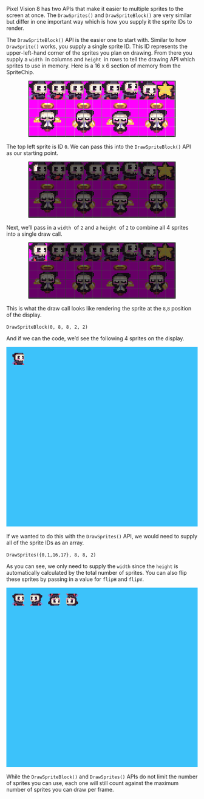 Pixel Vision 8 has two APIs that make it easier to multiple sprites to the screen at once. The `DrawSprites()` and `DrawSpriteBlock()` are very similar but differ in one important way which is how you supply it the sprite IDs to render. 

The `DrawSpriteBlock()` API is the easier one to start with. Similar to how `DrawSprite()` works, you supply a single sprite ID. This ID represents the upper-left-hand corner of the sprites you plan on drawing. From there you supply a `width `in columns and `height `in rows to tell the drawing API which sprites to use in memory. Here is a 16 x 6 section of memory from the SpriteChip.

<p style="text-align:center"><img src="images/DrawMultipleSprites_image_0.png" /></p>

The top left sprite is ID `0`. We can pass this into the `DrawSpriteBlock()` API as our starting point. 

<p style="text-align:center"><img src="images/DrawMultipleSprites_image_1.png" /></p>

Next, we’ll pass in a `width `of `2` and a `height `of `2` to combine all 4 sprites into a single draw call.

<p style="text-align:center"><img src="images/DrawMultipleSprites_image_2.png" /></p>

This is what the draw call looks like rendering the sprite at the `8`,`8` position of the display.

`DrawSpriteBlock(0, 8, 8, 2, 2)`

And if we can the code, we’d see the following 4 sprites on the display.

<p style="text-align:center"><img src="images/DrawMultipleSprites_image_3.png" /></p>

If we wanted to do this with the `DrawSprites()` API, we would need to supply all of the sprite IDs as an array.

`DrawSprites({0,1,16,17}, 8, 8, 2)`

As you can see, we only need to supply the `width` since the `height` is automatically calculated by the total number of sprites. You can also flip these sprites by passing in a value for `flipH` and `flipV`.

<p style="text-align:center"><img src="images/DrawMultipleSprites_image_4.png" /></p>

While the `DrawSpriteBlock()` and `DrawSprites()` APIs do not limit the number of sprites you can use, each one will still count against the maximum number of sprites you can draw per frame.


